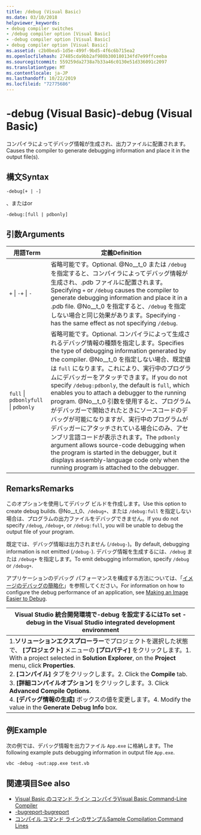 ```yaml
---
title: /debug (Visual Basic)
ms.date: 03/10/2018
helpviewer_keywords:
- debug compiler switches
- /debug compiler option [Visual Basic]
- -debug compiler option [Visual Basic]
- debug compiler option [Visual Basic]
ms.assetid: c2b0bea5-1d5e-499f-9bd5-4f6c6b715ea2
ms.openlocfilehash: 27485cda9bb2af980b300180134fd7e99ffceeba
ms.sourcegitcommit: 559259da2738a7b33a46c0130e51d336091c2097
ms.translationtype: MT
ms.contentlocale: ja-JP
ms.lasthandoff: 10/22/2019
ms.locfileid: "72775686"
---
```

# <a name="-debug-visual-basic"></a><span data-ttu-id="d9349-102">-debug (Visual Basic)</span><span class="sxs-lookup"><span data-stu-id="d9349-102">-debug (Visual Basic)</span></span>

<span data-ttu-id="d9349-103">コンパイラによってデバッグ情報が生成され、出力ファイルに配置されます。</span><span class="sxs-lookup"><span data-stu-id="d9349-103">Causes the compiler to generate debugging information and place it in the output file(s).</span></span>

## <a name="syntax"></a><span data-ttu-id="d9349-104">構文</span><span class="sxs-lookup"><span data-stu-id="d9349-104">Syntax</span></span>

```console
-debug[+ | -]
```

<span data-ttu-id="d9349-105">、または</span><span class="sxs-lookup"><span data-stu-id="d9349-105">or</span></span>

```console
-debug:[full | pdbonly]
```

## <a name="arguments"></a><span data-ttu-id="d9349-106">引数</span><span class="sxs-lookup"><span data-stu-id="d9349-106">Arguments</span></span>

|<span data-ttu-id="d9349-107">用語</span><span class="sxs-lookup"><span data-stu-id="d9349-107">Term</span></span>|<span data-ttu-id="d9349-108">定義</span><span class="sxs-lookup"><span data-stu-id="d9349-108">Definition</span></span>|
|---|---|
|<span data-ttu-id="d9349-109">`+` &#124; `-`</span><span class="sxs-lookup"><span data-stu-id="d9349-109">`+` &#124; `-`</span></span>|<span data-ttu-id="d9349-110">省略可能です。</span><span class="sxs-lookup"><span data-stu-id="d9349-110">Optional.</span></span> <span data-ttu-id="d9349-111">@No__t_0 または `/debug` を指定すると、コンパイラによってデバッグ情報が生成され、.pdb ファイルに配置されます。</span><span class="sxs-lookup"><span data-stu-id="d9349-111">Specifying `+` or `/debug` causes the compiler to generate debugging information and place it in a .pdb file.</span></span> <span data-ttu-id="d9349-112">@No__t_0 を指定すると、`/debug` を指定しない場合と同じ効果があります。</span><span class="sxs-lookup"><span data-stu-id="d9349-112">Specifying `-` has the same effect as not specifying `/debug`.</span></span>|
|<span data-ttu-id="d9349-113">`full` &#124; `pdbonly`</span><span class="sxs-lookup"><span data-stu-id="d9349-113">`full` &#124; `pdbonly`</span></span>|<span data-ttu-id="d9349-114">省略可能です。</span><span class="sxs-lookup"><span data-stu-id="d9349-114">Optional.</span></span> <span data-ttu-id="d9349-115">コンパイラによって生成されるデバッグ情報の種類を指定します。</span><span class="sxs-lookup"><span data-stu-id="d9349-115">Specifies the type of debugging information generated by the compiler.</span></span> <span data-ttu-id="d9349-116">@No__t_0 を指定しない場合、既定値は `full` になります。これにより、実行中のプログラムにデバッガーをアタッチできます。</span><span class="sxs-lookup"><span data-stu-id="d9349-116">If you do not specify `/debug:pdbonly`, the default is `full`, which enables you to attach a debugger to the running program.</span></span> <span data-ttu-id="d9349-117">@No__t_0 引数を使用すると、プログラムがデバッガーで開始されたときにソースコードのデバッグが可能になりますが、実行中のプログラムがデバッガーにアタッチされている場合にのみ、アセンブリ言語コードが表示されます。</span><span class="sxs-lookup"><span data-stu-id="d9349-117">The `pdbonly` argument allows source-code debugging when the program is started in the debugger, but it displays assembly-language code only when the running program is attached to the debugger.</span></span>|

## <a name="remarks"></a><span data-ttu-id="d9349-118">Remarks</span><span class="sxs-lookup"><span data-stu-id="d9349-118">Remarks</span></span>

<span data-ttu-id="d9349-119">このオプションを使用してデバッグ ビルドを作成します。</span><span class="sxs-lookup"><span data-stu-id="d9349-119">Use this option to create debug builds.</span></span> <span data-ttu-id="d9349-120">@No__t_0、`/debug+`、または `/debug:full` を指定しない場合は、プログラムの出力ファイルをデバッグできません。</span><span class="sxs-lookup"><span data-stu-id="d9349-120">If you do not specify `/debug`, `/debug+`, or `/debug:full`, you will be unable to debug the output file of your program.</span></span>

<span data-ttu-id="d9349-121">既定では、デバッグ情報は出力されません (`/debug-`)。</span><span class="sxs-lookup"><span data-stu-id="d9349-121">By default, debugging information is not emitted (`/debug-`).</span></span> <span data-ttu-id="d9349-122">デバッグ情報を生成するには、`/debug` または `/debug+` を指定します。</span><span class="sxs-lookup"><span data-stu-id="d9349-122">To emit debugging information, specify `/debug` or `/debug+`.</span></span>

<span data-ttu-id="d9349-123">アプリケーションのデバッグ パフォーマンスを構成する方法については、「[イメージのデバッグの簡略化](../../../framework/debug-trace-profile/making-an-image-easier-to-debug.md)」を参照してください。</span><span class="sxs-lookup"><span data-stu-id="d9349-123">For information on how to configure the debug performance of an application, see [Making an Image Easier to Debug](../../../framework/debug-trace-profile/making-an-image-easier-to-debug.md).</span></span>

|<span data-ttu-id="d9349-124">Visual Studio 統合開発環境で-debug を設定するには</span><span class="sxs-lookup"><span data-stu-id="d9349-124">To set -debug in the Visual Studio integrated development environment</span></span>|
|---|
|<span data-ttu-id="d9349-125">1.**ソリューションエクスプローラー**でプロジェクトを選択した状態で、 **[プロジェクト]** メニューの **[プロパティ]** をクリックします。</span><span class="sxs-lookup"><span data-stu-id="d9349-125">1.  With a project selected in **Solution Explorer**, on the **Project** menu, click **Properties**.</span></span> <br /><span data-ttu-id="d9349-126">2. **[コンパイル]** タブをクリックします。</span><span class="sxs-lookup"><span data-stu-id="d9349-126">2.  Click the **Compile** tab.</span></span><br /><span data-ttu-id="d9349-127">3. **[詳細コンパイルオプション]** をクリックします。</span><span class="sxs-lookup"><span data-stu-id="d9349-127">3.  Click **Advanced Compile Options**.</span></span><br /><span data-ttu-id="d9349-128">4. **[デバッグ情報の生成]** ボックスの値を変更します。</span><span class="sxs-lookup"><span data-stu-id="d9349-128">4.  Modify the value in the **Generate Debug Info** box.</span></span>|

## <a name="example"></a><span data-ttu-id="d9349-129">例</span><span class="sxs-lookup"><span data-stu-id="d9349-129">Example</span></span>

<span data-ttu-id="d9349-130">次の例では、デバッグ情報を出力ファイル `App.exe` に格納します。</span><span class="sxs-lookup"><span data-stu-id="d9349-130">The following example puts debugging information in output file `App.exe`.</span></span>

```console
vbc -debug -out:app.exe test.vb
```

## <a name="see-also"></a><span data-ttu-id="d9349-131">関連項目</span><span class="sxs-lookup"><span data-stu-id="d9349-131">See also</span></span>

- [<span data-ttu-id="d9349-132">Visual Basic のコマンド ライン コンパイラ</span><span class="sxs-lookup"><span data-stu-id="d9349-132">Visual Basic Command-Line Compiler</span></span>](../../../visual-basic/reference/command-line-compiler/index.md)
- [<span data-ttu-id="d9349-133">-bugreport</span><span class="sxs-lookup"><span data-stu-id="d9349-133">-bugreport</span></span>](../../../visual-basic/reference/command-line-compiler/bugreport.md)
- [<span data-ttu-id="d9349-134">コンパイル コマンド ラインのサンプル</span><span class="sxs-lookup"><span data-stu-id="d9349-134">Sample Compilation Command Lines</span></span>](../../../visual-basic/reference/command-line-compiler/sample-compilation-command-lines.md)
